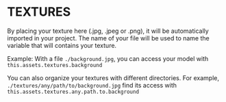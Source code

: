 # TEXTURES

By placing your texture here (.jpg, .jpeg or .png), it will be automatically imported in your project.
The name of your file will be used to name the variable that will contains your texture.

Example:
With a file `./background.jpg`, you can access your model with `this.assets.textures.background`

You can also organize your textures with different directories.
For example, `./textures/any/path/to/background.jpg` find its access with `this.assets.textures.any.path.to.background`